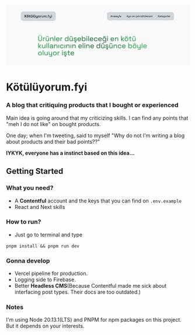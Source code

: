 ![banner](https://github.com/GoktugYalcin/kotuluyorum-fyi/blob/2c667e3b8b290e9aa318cbe3a1dec634637a17c1/assets/screenshots/img.png)

# Kötülüyorum.fyi
### A blog that critiquing products that I bought or experienced

Main idea is going around that my criticizing skills. I can find any points that "meh I do not like" on bought products.

One day; when I'm tweeting, said to myself "Why do not I'm writing a blog about products and their bad points??"

**IYKYK, everyone has a instinct based on this idea...**

## Getting Started
### What you need?
 
- A **Contentful** account and the keys that you can find on ```.env.example```
- React and Next skills

### How to run?

- Just go to terminal and type
```shell
pnpm install && pnpm run dev
```

### Gonna develop
- Vercel pipeline for production.
- Logging side to Firebase.
- Better **Headless CMS**(Because Contentful made me sick about interfacing post types. Their docs are too outdated.)

### Notes
I'm using Node 20.13.1(LTS) and PNPM for npm packages on this project. But it depends on your interests. 

